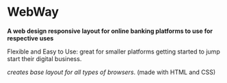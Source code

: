 # WebWay

**A web design responsive layout for online banking platforms to use for respective uses**

Flexible and Easy to Use: great for smaller platforms getting started to jump start their digital business.

*creates base layout for all types of browsers*. (made with HTML and CSS)

